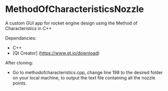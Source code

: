 # MethodOfCharacteristicsNozzle
A custom GUI app for rocket engine design using the Method of Characteristics in C++

Dependancies:
- C++
- [Qt Creator] (https://www.qt.io/download)

After cloning:
- Go to methodofcharacteristics.cpp, change line 198 to the desired folder on your local machine, to output the text file containing all the nozzle points.
